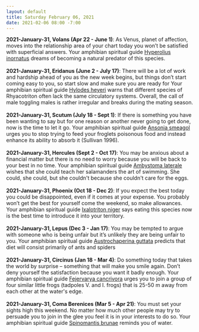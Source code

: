 ```yaml
---
layout: default
title: Saturday February 06, 2021
date: 2021-02-06 08:00 -7:00
---
```


**2021-January-31, Volans (Apr 22 - June 1)**: As Venus, planet of affection, moves into the relationship area of your chart today you won’t be satisfied with superficial answers. Your amphibian spiritual guide [Hyperolius inornatus](https://amphibiaweb.org/cgi/amphib_query?where-genus=Hyperolius&where-species=inornatus) dreams of becoming a natural predator of this species. <br /><br />**2021-January-31, Eridanus (June 2 - July 17)**: There will be a lot of work and hardship ahead of you as the new week begins, but things don’t start coming easy to you, so start slow and make sure you are ready for Your amphibian spiritual guide [Hylodes heyeri](https://amphibiaweb.org/cgi/amphib_query?where-genus=Hylodes&where-species=heyeri) warns that different species of Rhyacotriton often lack the same circulatory systems. Overall, the call of male toggling males is rather irregular and breaks during the mating season. <br /><br />**2021-January-31, Scutum (July 18 - Sept 1)**: If there is something you have been wanting to say but for one reason or another never going to get done, now is the time to let it go. Your amphibian spiritual guide [Ansonia smeagol](https://amphibiaweb.org/cgi/amphib_query?where-genus=Ansonia&where-species=smeagol) urges you to stop trying to feed your froglets poisonous food and instead enhance its ability to absorb it (Sullivan 1996). <br /><br />**2021-January-31, Hercules (Sept 2 - Oct 17)**: You may be anxious about a financial matter but there is no need to worry because you will be back to your best in no time. Your amphibian spiritual guide [Ambystoma laterale](https://amphibiaweb.org/cgi/amphib_query?where-genus=Ambystoma&where-species=laterale) wishes that she could teach her salamanders the art of swimming. She could, she could, but she couldn't because she couldn't care for the eggs. <br /><br />**2021-January-31, Phoenix (Oct 18 - Dec 2)**: If you expect the best today you could be disappointed, even if it comes at your expense. You probably won’t get the best for yourself come the weekend, so make allowances. Your amphibian spiritual guide [Ixalotriton niger](https://amphibiaweb.org/cgi/amphib_query?where-genus=Ixalotriton&where-species=niger) says eating this species now is the best time to introduce it into your territory. <br /><br />**2021-January-31, Lepus (Dec 3 - Jan 17)**: You may be tempted to argue with someone who is being unfair but it’s unlikely they are being unfair to you. Your amphibian spiritual guide [Austrochaperina guttata](https://amphibiaweb.org/cgi/amphib_query?where-genus=Austrochaperina&where-species=guttata) predicts that diet will consist primarily of ants and spiders   <br /><br />**2021-January-31, Circinus (Jan 18 - Mar 4)**: Do something today that takes the world by surprise – something that will make you smile again. Don’t deny yourself the satisfaction because you want it badly enough. Your amphibian spiritual guide [Fejervarya cancrivora](https://amphibiaweb.org/cgi/amphib_query?where-genus=Fejervarya&where-species=cancrivora) urges you to join a group of four similar little frogs (tadpoles V. and I. frogs) that is 25-50 m away from each other at the water's edge. <br /><br />**2021-January-31, Coma Berenices (Mar 5 - Apr 21)**: You must set your sights high this weekend. No matter how much other people may try to persuade you to join in the glee you feel it is in your interests to do so. Your amphibian spiritual guide [Spinomantis brunae](https://amphibiaweb.org/cgi/amphib_query?where-genus=Spinomantis&where-species=brunae) reminds you of water. <br /><br />